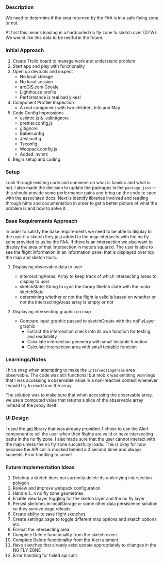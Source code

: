 ### Description

We need to determine if the area returned by the FAA is in a safe flying zone or not.

At first this means loading in a hardcoded no fly zone to sketch over (DTW). We would like this data to be restful in the future.

### Initial Approach

1. Create Trello board to manage work and understand problem
2. Start app and play with functionality
3. Open up devtools and inspect
   - No local storage
   - No local session
   - arcGIS.com Cookie
   - Lighthouse profile
   - Performance is real bad yikes!
4. Component Profiler Inspection
   - A root component with two children, Info and Map
5. Code Config Impressions
   - eslintrc.js & .eslintignore
   - prettier.config.js
   - gitignore
   - Babelconfig
   - Jestconfig
   - Tsconfig
   - Webpack.config.js
   - Added .nvmrc
6. Begin setup and coding

### Setup

Look through existing code and comment on what is familiar and what is not. I also made the decision to update the packages in the `package.json` -- this should provide some performance gains and bring up the code to spec with the associated docs. Next is identify libraries involved and reading through hints and documentation in order to get a better picture of what the problem is and how to solve it.

### Base Requirements Approach

In order to satisfy the base requirements we need to be able to display to the user if a sketch they just added to the map intersects with the no fly zone provided to us by the FAA. If there is an intersection we also want to display the area of that intersection in meters squared. The user is able to see the flight information in an information panel that is displayed over top the map and sketch tools.

1. Displaying observable data to user

   - intersectingAreas: Array to keep track of which intersecting areas to display to user
   - sketchState: String to sync the library Sketch state with the mobx sketchState
   - determining whether or not the flight is valid is based on whether or not the intersectingAreas array is empty or not

2. Displaying intersecting graphic on map
   - Compare input graphic passed to sketchCreate with the noFlyLayer graphic
     - Extract the intersection check into its own function for testing and readability
     - Calculate intersection geometry with small testable function
     - Calculate intersection area with small testable function

### Learnings/Notes

I hit a snag when attempting to make the `intersectingAreas` area observable. The code was still functional but mob x was emitting warnings that I was accessing a observable value in a non-reactive context whenever I would try to read from the array.

The solution was to make sure that when accessing the observable array, we use a computed value that returns a slice of the observable array instead of the proxy itself!

### UI Design

I used the [ant](https://ant.design/components/overview/) library that was already provided. I chose to use the Alert component to tell the user when their flights are valid or have intersecting paths in the no fly zone. I also made sure that the user cannot interact with the map unless the no fly zone succesfully loads. This is okay for now because the API call is mocked behind a 3 second timer and always suceeds. Error handling to come!

### Future Implementation Ideas
1. Deleting a sketch does not currently delete its underlying intersection polygon
2. Review and improve webpack configuration
3. Handle 1...n no fly zone geometries
4. Enable view layer toggling for the sketch layer and the no fly layer
7. Persist sketches in localStorage or some other data persistence solution so they survive page reloads
8. Create ability to save flight sketches
8. Create settings page to toggle different map options and sketch options etc.
9. Format the intersecting area
10. Complete Delete functionality from the sketch event
11. Complete Delete functionality from the Alert element
12. Have sketches that already exist update appropriately to changes in the NO FLY ZONE
13. Error handling for failed api calls